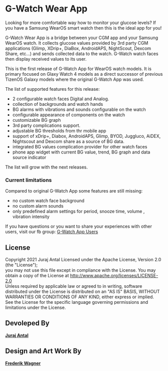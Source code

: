 
# G-Watch Wear App

Looking for more comfortable way how to monitor your glucose levels? If you have a Samsung WearOS smart watch then this is the ideal app for you!

G-Watch Wear App is a bridge between your CGM app and your Samsung WearOS watch. It collects glucose values provided by 3rd party CGM applications (Glimp, XDrip+, DiaBox, AndroidAPS, NightScout, Dexcom Share, etc...) and sends collected data to the watch. G-Watch watch faces then display received values to its user.


This is the first release of G-Watch App for WearOS watch models. It is primary focused on Glaxy Watch 4 models as a direct successor of previous TizenOS Galaxy models where the original G-Watch App was used.

The list of supported features for this release:
- 2 configurable watch faces Digital and Analog.
- collection of backgrounds and watch hands
- BG alarms with vibrations and sounds configurable on the watch
- configurable appearance of components on the watch
- customizable BG graph
- 3rd party complications support.
- adjustable BG thresholds from thr mobile app
- support of xDrip+, Diabox, AndroidAPS, Glimp, BYOD, Juggluco, AiDEX, Nightscout and Dexcom share as a source of BG data.
- integrated BG values complication provider for other watch faces
- phone app widget with current BG value, trend, BG graph and data source indicator

The list will grow with the next releases.

### Current limitations
Compared to original G-Watch App some features are still missing:
- no custom watch face background
- no custom alarm sounds
- only predefined alarm settings for period, snooze time, volume , vibration intensity

If you have questions or you want to share your experiences with other users, visit our fb group: [G-Watch App Users](https://www.facebook.com/groups/gwatchapp)


## License

Copyright 2021 Juraj Antal     Licensed under the Apache License, Version 2.0 (the "License");  
you may not use this file except in compliance with the License. You may obtain a copy of the License at         http://www.apache.org/licenses/LICENSE-2.0  
Unless required by applicable law or agreed to in writing, software  
distributed under the License is distributed on an "AS IS" BASIS, WITHOUT WARRANTIES OR CONDITIONS OF ANY KIND, either express or implied. See the License for the specific language governing permissions and limitations under the License.

## Devoleped By
**[Juraj Antal](mailto:trupici.sk@gmail.com)**

## Design and Art Work By
**[Frederik Wagner](https://getwatchmaker.com/user/Bkd6tbYxr)**